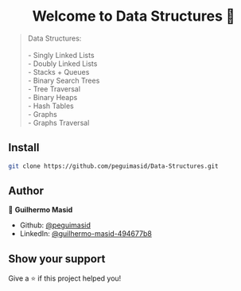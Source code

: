 <h1 align="center">Welcome to Data Structures 👋</h1>
<p>
</p>

> Data Structures: <br /><br /> - Singly Linked Lists <br /> - Doubly Linked Lists <br /> - Stacks + Queues <br /> - Binary Search Trees <br /> - Tree Traversal <br /> - Binary Heaps <br /> - Hash Tables <br /> - Graphs <br /> - Graphs Traversal 

## Install

```sh
git clone https://github.com/peguimasid/Data-Structures.git
```

## Author

👤 **Guilhermo Masid**

* Github: [@peguimasid](https://github.com/peguimasid)
* LinkedIn: [@guilhermo-masid-494677b8](https://linkedin.com/in/guilhermo-masid-494677b8)

## Show your support

Give a ⭐️ if this project helped you!
